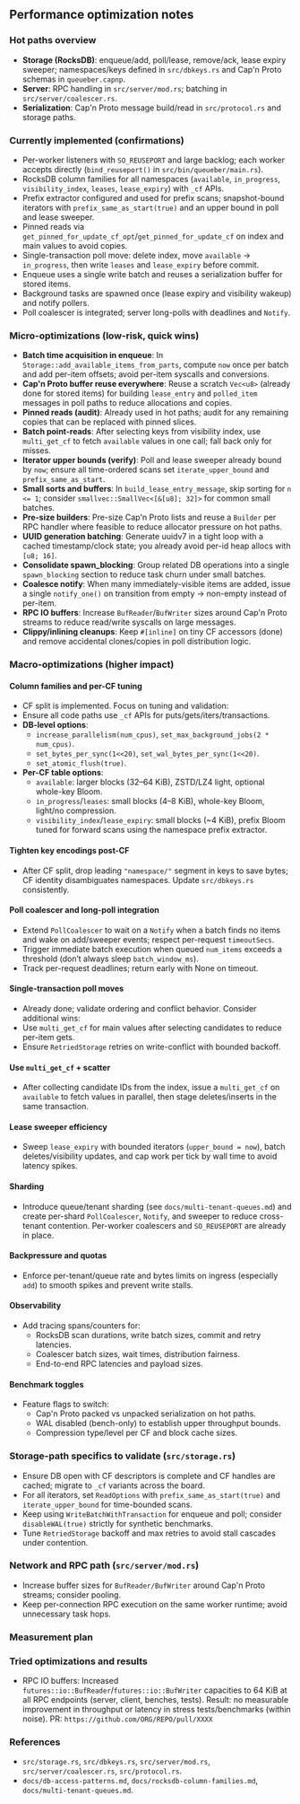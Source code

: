 ## Performance optimization notes

### Hot paths overview

- **Storage (RocksDB)**: enqueue/add, poll/lease, remove/ack, lease expiry sweeper; namespaces/keys defined in `src/dbkeys.rs` and Cap'n Proto schemas in `queueber.capnp`.
- **Server**: RPC handling in `src/server/mod.rs`; batching in `src/server/coalescer.rs`.
- **Serialization**: Cap'n Proto message build/read in `src/protocol.rs` and storage paths.

### Currently implemented (confirmations)

- Per-worker listeners with `SO_REUSEPORT` and large backlog; each worker accepts directly (`bind_reuseport()` in `src/bin/queueber/main.rs`).
- RocksDB column families for all namespaces (`available`, `in_progress`, `visibility_index`, `leases`, `lease_expiry`) with `_cf` APIs.
- Prefix extractor configured and used for prefix scans; snapshot-bound iterators with `prefix_same_as_start(true)` and an upper bound in poll and lease sweeper.
- Pinned reads via `get_pinned_for_update_cf_opt`/`get_pinned_for_update_cf` on index and main values to avoid copies.
- Single-transaction poll move: delete index, move `available` → `in_progress`, then write `leases` and `lease_expiry` before commit.
- Enqueue uses a single write batch and reuses a serialization buffer for stored items.
- Background tasks are spawned once (lease expiry and visibility wakeup) and notify pollers.
- Poll coalescer is integrated; server long-polls with deadlines and `Notify`.

### Micro-optimizations (low-risk, quick wins)

- **Batch time acquisition in enqueue**: In `Storage::add_available_items_from_parts`, compute `now` once per batch and add per-item offsets; avoid per-item syscalls and conversions.
- **Cap'n Proto buffer reuse everywhere**: Reuse a scratch `Vec<u8>` (already done for stored items) for building `lease_entry` and `polled_item` messages in poll paths to reduce allocations and copies.
- **Pinned reads (audit)**: Already used in hot paths; audit for any remaining copies that can be replaced with pinned slices.
- **Batch point-reads**: After selecting keys from visibility index, use `multi_get_cf` to fetch `available` values in one call; fall back only for misses.
- **Iterator upper bounds (verify)**: Poll and lease sweeper already bound by `now`; ensure all time-ordered scans set `iterate_upper_bound` and `prefix_same_as_start`.
- **Small sorts and buffers**: In `build_lease_entry_message`, skip sorting for `n <= 1`; consider `smallvec::SmallVec<[&[u8]; 32]>` for common small batches.
- **Pre-size builders**: Pre-size Cap'n Proto lists and reuse a `Builder` per RPC handler where feasible to reduce allocator pressure on hot paths.
- **UUID generation batching**: Generate uuidv7 in a tight loop with a cached timestamp/clock state; you already avoid per-id heap allocs with `[u8; 16]`.
- **Consolidate spawn_blocking**: Group related DB operations into a single `spawn_blocking` section to reduce task churn under small batches.
- **Coalesce notify**: When many immediately-visible items are added, issue a single `notify_one()` on transition from empty → non-empty instead of per-item.
- **RPC IO buffers**: Increase `BufReader`/`BufWriter` sizes around Cap'n Proto streams to reduce read/write syscalls on large messages.
- **Clippy/inlining cleanups**: Keep `#[inline]` on tiny CF accessors (done) and remove accidental clones/copies in poll distribution logic.

### Macro-optimizations (higher impact)

#### Column families and per-CF tuning

- CF split is implemented. Focus on tuning and validation:
- Ensure all code paths use `_cf` APIs for puts/gets/iters/transactions.
- **DB-level options**:
  - `increase_parallelism(num_cpus)`, `set_max_background_jobs(2 * num_cpus)`.
  - `set_bytes_per_sync(1<<20)`, `set_wal_bytes_per_sync(1<<20)`.
  - `set_atomic_flush(true)`.
- **Per-CF table options**:
  - `available`: larger blocks (32–64 KiB), ZSTD/LZ4 light, optional whole-key Bloom.
  - `in_progress`/`leases`: small blocks (4–8 KiB), whole-key Bloom, light/no compression.
  - `visibility_index`/`lease_expiry`: small blocks (~4 KiB), prefix Bloom tuned for forward scans using the namespace prefix extractor.

#### Tighten key encodings post-CF

- After CF split, drop leading `"namespace/"` segment in keys to save bytes; CF identity disambiguates namespaces. Update `src/dbkeys.rs` consistently.

#### Poll coalescer and long-poll integration

- Extend `PollCoalescer` to wait on a `Notify` when a batch finds no items and wake on add/sweeper events; respect per-request `timeoutSecs`.
- Trigger immediate batch execution when queued `num_items` exceeds a threshold (don’t always sleep `batch_window_ms`).
- Track per-request deadlines; return early with None on timeout.

#### Single-transaction poll moves

- Already done; validate ordering and conflict behavior. Consider additional wins:
- Use `multi_get_cf` for main values after selecting candidates to reduce per-item gets.
- Ensure `RetriedStorage` retries on write-conflict with bounded backoff.

#### Use `multi_get_cf` + scatter

- After collecting candidate IDs from the index, issue a `multi_get_cf` on `available` to fetch values in parallel, then stage deletes/inserts in the same transaction.

#### Lease sweeper efficiency

- Sweep `lease_expiry` with bounded iterators (`upper_bound = now`), batch deletes/visibility updates, and cap work per tick by wall time to avoid latency spikes.

#### Sharding

- Introduce queue/tenant sharding (see `docs/multi-tenant-queues.md`) and create per-shard `PollCoalescer`, `Notify`, and sweeper to reduce cross-tenant contention. Per-worker coalescers and `SO_REUSEPORT` are already in place.

#### Backpressure and quotas

- Enforce per-tenant/queue rate and bytes limits on ingress (especially `add`) to smooth spikes and prevent write stalls.

#### Observability

- Add tracing spans/counters for:
  - RocksDB scan durations, write batch sizes, commit and retry latencies.
  - Coalescer batch sizes, wait times, distribution fairness.
  - End-to-end RPC latencies and payload sizes.

#### Benchmark toggles

- Feature flags to switch:
  - Cap'n Proto packed vs unpacked serialization on hot paths.
  - WAL disabled (bench-only) to establish upper throughput bounds.
  - Compression type/level per CF and block cache sizes.

### Storage-path specifics to validate (`src/storage.rs`)

- Ensure DB open with CF descriptors is complete and CF handles are cached; migrate to `_cf` variants across the board.
- For all iterators, set `ReadOptions` with `prefix_same_as_start(true)` and `iterate_upper_bound` for time-bounded scans.
- Keep using `WriteBatchWithTransaction` for enqueue and poll; consider `disableWAL(true)` strictly for synthetic benchmarks.
- Tune `RetriedStorage` backoff and max retries to avoid stall cascades under contention.

### Network and RPC path (`src/server/mod.rs`)

- Increase buffer sizes for `BufReader/BufWriter` around Cap'n Proto streams; consider pooling.
- Keep per-connection RPC execution on the same worker runtime; avoid unnecessary task hops.

### Measurement plan

### Tried optimizations and results

- RPC IO buffers: Increased `futures::io::BufReader`/`futures::io::BufWriter` capacities to 64 KiB at all RPC endpoints (server, client, benches, tests). Result: no measurable improvement in throughput or latency in stress tests/benchmarks (within noise). PR: `https://github.com/ORG/REPO/pull/XXXX`

### References

- `src/storage.rs`, `src/dbkeys.rs`, `src/server/mod.rs`, `src/server/coalescer.rs`, `src/protocol.rs`.
- `docs/db-access-patterns.md`, `docs/rocksdb-column-families.md`, `docs/multi-tenant-queues.md`.
